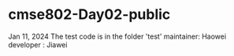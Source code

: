 # cmse802-Day02-public
Jan 11, 2024
The test code is in the folder 'test'
maintainer: Haowei
developer : Jiawei